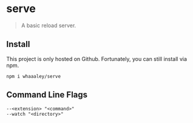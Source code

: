 
# serve

> A basic reload server.

## Install

This project is only hosted on Github. Fortunately, you can still install via npm.

```
npm i whaaaley/serve
```

## Command Line Flags

```
--<extension> "<command>"
--watch "<directory>"
```
